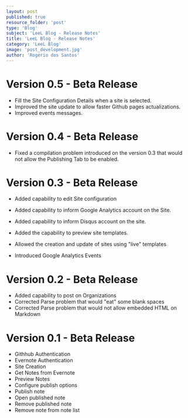 ```yaml
---
layout: post
published: true
resource_folder: 'post'
type: 'Blog'
subject: 'LeeL Blog - Release Notes'
title: 'LeeL Blog - Release Notes'
category: 'LeeL Blog'
image: 'post_development.jpg'
author: 'Rogerio dos Santos'
---
```




Version 0.5 - Beta Release
===========


* Fill the Site Configuration Details when a site is selected.
* Improved the site update to allow faster Github pages actualizations.
* Improved events messages.


Version 0.4 - Beta Release
===========


* Fixed a compilation problem introduced on the version 0.3 that would not allow the Publishing Tab to be enabled.


Version 0.3 - Beta Release
===========


* Added capability to edit Site configuration
* Added capability to inform Google Analytics account on the Site. 
* Added capability to inform Disqus account on the site.
* Added the capability to preview site templates.

* Allowed the creation and update of sites using "live" templates
* Introduced Google Analytics Events


Version 0.2 - Beta Release
===========


* Added capability to post on Organizations
* Corrected Parse problem that would "eat" some blank spaces
* Corrected Parse problem that would not allow embedded HTML on Markdown



Version 0.1 - Beta Release
===========


* Githhub Authentication
* Evernote Authentication
* Site Creation
* Get Notes from Evernote
* Preview Notes
* Configure publish options
* Publish note
* Open published note
* Remove published note
* Remove note from note list


